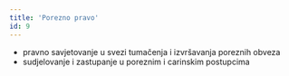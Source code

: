 ```yaml
---
title: 'Porezno pravo'
id: 9
---
```


* pravno savjetovanje u svezi tumačenja i izvršavanja poreznih obveza
* sudjelovanje i zastupanje u poreznim i carinskim postupcima
